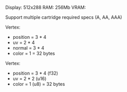 Display:
    512x288
RAM:
    256Mb
VRAM:

Support multiple cartridge required specs (A, AA, AAA)

Vertex:
- position = 3 * 4
- uv       = 2 * 4
- normal   = 3 * 4
- color    = 1
= 32 bytes

Vertex:
- position = 3 * 4 (f32)
- uv       = 2 * 2 (u16)
- color    = 1     (u8)
= 32 bytes
